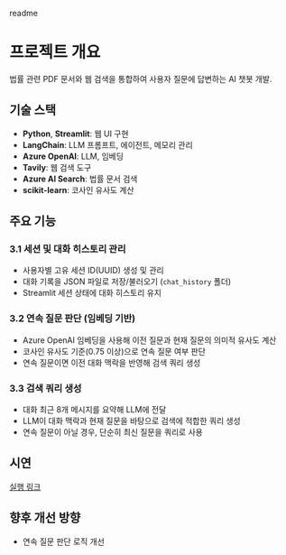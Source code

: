 readme


# 프로젝트 개요
법률 관련 PDF 문서와 웹 검색을 통합하여 사용자 질문에 답변하는 AI 챗봇 개발.

## 기술 스택
- **Python**, **Streamlit**: 웹 UI 구현
- **LangChain**: LLM 프롬프트, 에이전트, 메모리 관리
- **Azure OpenAI**: LLM, 임베딩
- **Tavily**: 웹 검색 도구
- **Azure AI Search**: 법률 문서 검색
- **scikit-learn**: 코사인 유사도 계산

## 주요 기능
### 3.1 세션 및 대화 히스토리 관리
- 사용자별 고유 세션 ID(UUID) 생성 및 관리
- 대화 기록을 JSON 파일로 저장/불러오기 (`chat_history` 폴더)
- Streamlit 세션 상태에 대화 히스토리 유지

### 3.2 연속 질문 판단 (임베딩 기반)
- Azure OpenAI 임베딩을 사용해 이전 질문과 현재 질문의 의미적 유사도 계산
- 코사인 유사도 기준(0.75 이상)으로 연속 질문 여부 판단
- 연속 질문이면 이전 대화 맥락을 반영해 검색 쿼리 생성

### 3.3 검색 쿼리 생성
- 대화 최근 8개 메시지를 요약해 LLM에 전달
- LLM이 대화 맥락과 현재 질문을 바탕으로 검색에 적합한 쿼리 생성
- 연속 질문이 아닐 경우, 단순히 최신 질문을 쿼리로 사용

## 시연
[실행 링크](https://yh-webapp-011-a9haceb3aegfevh5.westus-01.azurewebsites.net/)

## 향후 개선 방향
- 연속 질문 판단 로직 개선
   
